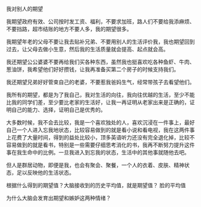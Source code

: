 我对别人的期望



我期望政府有效、公司按时发工资、福利，不要求加班，路人们不要给我添麻烦、不要挡路，超市结账的地方不要人多，我的期望很多。

我期望年老的父母不要让我去贴补兄弟、不要用别人的生活评价我，我也期望回到过去，让父母去做小生意，然后我的生活质量就会提高、起点就会高。

我还期望公公婆婆不要再给我们买各种东西，虽然我也挺喜欢吃各种鱼虾、牛肉、葱油饼，我希望他们好好攒钱，让我再准备买第二个房子的时候支持我们。

我还期望兄弟好好管束自己的老婆，不要惹我爸妈生气，经常带孩子去看望他们。

我所有的期望，都是为了我自己，我对生活的向往，我向往优越的生活，至少不能比我的同学们差，至少要比老家的生活好，让我一再证明从老家出来是正确的，证明自己的能力、选择，证明自己是优秀的。

大多数时候，我不会去比较，我是一个喜欢独处的人，喜欢沉浸在一件事上，最好自己一个人进入忘我地状态，比较容易做到的就是看小说和看电视，我在这两件事上花费了大量时间，得到的益处比较小，顶多英语听力还没有完全退化掉，比较不容易做到的就是看书，特别是一些需要仔细思考消化的书，我再不断努力提升这件事在我生命中的比例。一旦我进入到忘我的状态，生活中的其他事就随他去吧。

但人是群居动物，即便是我，也会有聚会、聚餐，一个人的衣着、皮肤、精神状态，足以反映他的生活状态。



根据什么得到的期望值？大脑接收到的历史平均值，就是期望值？ 脸的平均值

为什么大脑会发育出期望和嫉妒这两种情绪？